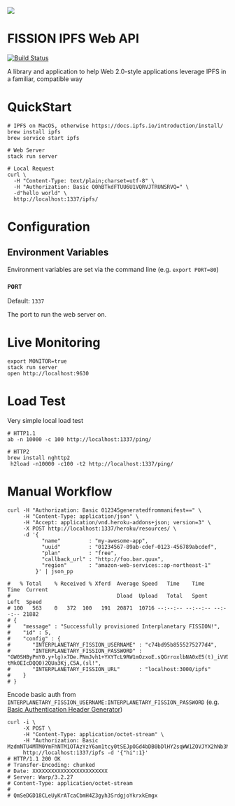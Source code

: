 ![](https://github.com/fission-suite/ipfs-api/raw/master/assets/logo.png?sanitize=true)

# FISSION IPFS Web API

[![Build Status](https://travis-ci.org/fission-suite/ipfs-api.svg?branch=master)](https://travis-ci.org/fission-suite/ipfs-api)

A library and application to help Web 2.0-style applications leverage IPFS
in a familiar, compatible way

# QuickStart

```shell
# IPFS on MacOS, otherwise https://docs.ipfs.io/introduction/install/
brew install ipfs
brew service start ipfs

# Web Server
stack run server

# Local Request
curl \
  -H "Content-Type: text/plain;charset=utf-8" \
  -H "Authorization: Basic Q0hBTkdFTUU6U1VQRVJTRUNSRVQ=" \
  -d"hello world" \
  http://localhost:1337/ipfs/
```

# Configuration

## Environment Variables

Environment variables are set via the command line (e.g. `export PORT=80`)

### `PORT`

Default: `1337`

The port to run the web server on.

# Live Monitoring

```
export MONITOR=true
stack run server
open http://localhost:9630
```

# Load Test

Very simple local load test

```shell
# HTTP1.1
ab -n 10000 -c 100 http://localhost:1337/ping/

# HTTP2
brew install nghttp2
 h2load -n10000 -c100 -t2 http://localhost:1337/ping/
```

# Manual Workflow

```shell
curl -H "Authorization: Basic 012345generatedfrommanifest==" \
     -H "Content-Type: application/json" \
     -H "Accept: application/vnd.heroku-addons+json; version=3" \
     -X POST http://localhost:1337/heroku/resources/ \
     -d '{
           "name"         : "my-awesome-app",
           "uuid"         : "01234567-89ab-cdef-0123-456789abcdef",
           "plan"         : "free",
           "callback_url" : "http://foo.bar.quux",
           "region"       : "amazon-web-services::ap-northeast-1"
         }' | json_pp

#   % Total    % Received % Xferd  Average Speed   Time    Time     Time  Current
#                                  Dload  Upload   Total   Spent    Left  Speed
# 100   563    0   372  100   191  20871  10716 --:--:-- --:--:-- --:--:-- 21882
# {
#    "message" : "Successfully provisioned Interplanetary FISSION!",
#    "id" : 5,
#    "config" : {
#       "INTERPLANETARY_FISSION_USERNAME" : "c74bd95b8555275277d4",
#       "INTERPLANETARY_FISSION_PASSWORD" : "GW0SHByPmY0.y+lg)x7De.PNmJvh1+YXYTcL9RW1mOzxoE.sQGrroxlbNA0xE5(t)_iVVDe!8V,1ZEG)Bse6,dwb,78pN69BT_E9m3+rmJxKCE,v6HMc7Z-tMk0EIcDQQ0)2QUa3Kj,C5A,(sl!",
#       "INTERPLANETARY_FISSION_URL"      : "localhost:3000/ipfs"
#    }
# }
```

Encode basic auth from `INTERPLANETARY_FISSION_USERNAME:INTERPLANETARY_FISSION_PASSWORD`
(e.g. [Basic Authentication Header Generator](https://www.blitter.se/utils/basic-authentication-header-generator/))


```shell
curl -i \
     -X POST \
     -H "Content-Type: application/octet-stream" \
     -H "Authorization: Basic MzdmNTU4MTM0YmFhNTM1OTAzYzY6am1tcy0tSEJpOGd4bDB0bDlHY2sqWW1ZOVJYX2hNb3MkVzk0cW9kUipKZGhMV29hVXRRR3ExenZ6SW1FLG0rdEQqN3dhVXhRU3V0dEs0a2wuSWd2LCRHMnA4NmNTLHVBIXVORjJlMHFMOTR5dDZ3Wnd2WipRekIoNGF0JFItazNDcw=="
     http://localhost:1337/ipfs -d '{"hi":1}'
# HTTP/1.1 200 OK
# Transfer-Encoding: chunked
# Date: XXXXXXXXXXXXXXXXXXXXXXXX
# Server: Warp/3.2.27
# Content-Type: application/octet-stream
#
# QmSeDGD18CLeUyKrATcaCbmH4Z3gyh3SrdgjoYkrxkEmgx
```
